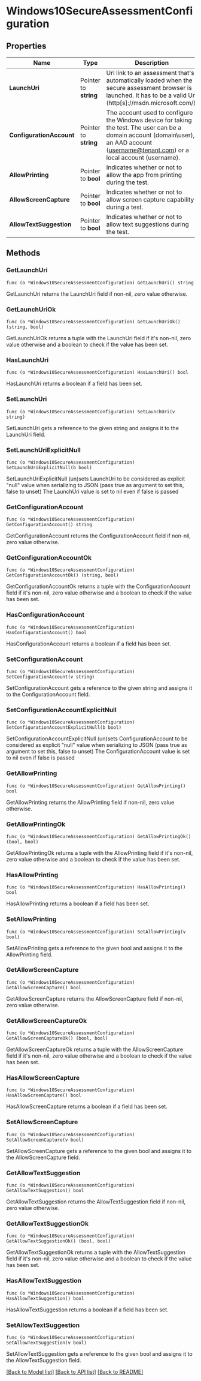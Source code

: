# Windows10SecureAssessmentConfiguration

## Properties

Name | Type | Description | Notes
------------ | ------------- | ------------- | -------------
**LaunchUri** | Pointer to **string** | Url link to an assessment that&#39;s automatically loaded when the secure assessment browser is launched. It has to be a valid Url (http[s]://msdn.microsoft.com/). | [optional] 
**ConfigurationAccount** | Pointer to **string** | The account used to configure the Windows device for taking the test. The user can be a domain account (domain\\user), an AAD account (username@tenant.com) or a local account (username). | [optional] 
**AllowPrinting** | Pointer to **bool** | Indicates whether or not to allow the app from printing during the test. | [optional] 
**AllowScreenCapture** | Pointer to **bool** | Indicates whether or not to allow screen capture capability during a test. | [optional] 
**AllowTextSuggestion** | Pointer to **bool** | Indicates whether or not to allow text suggestions during the test. | [optional] 

## Methods

### GetLaunchUri

`func (o *Windows10SecureAssessmentConfiguration) GetLaunchUri() string`

GetLaunchUri returns the LaunchUri field if non-nil, zero value otherwise.

### GetLaunchUriOk

`func (o *Windows10SecureAssessmentConfiguration) GetLaunchUriOk() (string, bool)`

GetLaunchUriOk returns a tuple with the LaunchUri field if it's non-nil, zero value otherwise
and a boolean to check if the value has been set.

### HasLaunchUri

`func (o *Windows10SecureAssessmentConfiguration) HasLaunchUri() bool`

HasLaunchUri returns a boolean if a field has been set.

### SetLaunchUri

`func (o *Windows10SecureAssessmentConfiguration) SetLaunchUri(v string)`

SetLaunchUri gets a reference to the given string and assigns it to the LaunchUri field.

### SetLaunchUriExplicitNull

`func (o *Windows10SecureAssessmentConfiguration) SetLaunchUriExplicitNull(b bool)`

SetLaunchUriExplicitNull (un)sets LaunchUri to be considered as explicit "null" value
when serializing to JSON (pass true as argument to set this, false to unset)
The LaunchUri value is set to nil even if false is passed
### GetConfigurationAccount

`func (o *Windows10SecureAssessmentConfiguration) GetConfigurationAccount() string`

GetConfigurationAccount returns the ConfigurationAccount field if non-nil, zero value otherwise.

### GetConfigurationAccountOk

`func (o *Windows10SecureAssessmentConfiguration) GetConfigurationAccountOk() (string, bool)`

GetConfigurationAccountOk returns a tuple with the ConfigurationAccount field if it's non-nil, zero value otherwise
and a boolean to check if the value has been set.

### HasConfigurationAccount

`func (o *Windows10SecureAssessmentConfiguration) HasConfigurationAccount() bool`

HasConfigurationAccount returns a boolean if a field has been set.

### SetConfigurationAccount

`func (o *Windows10SecureAssessmentConfiguration) SetConfigurationAccount(v string)`

SetConfigurationAccount gets a reference to the given string and assigns it to the ConfigurationAccount field.

### SetConfigurationAccountExplicitNull

`func (o *Windows10SecureAssessmentConfiguration) SetConfigurationAccountExplicitNull(b bool)`

SetConfigurationAccountExplicitNull (un)sets ConfigurationAccount to be considered as explicit "null" value
when serializing to JSON (pass true as argument to set this, false to unset)
The ConfigurationAccount value is set to nil even if false is passed
### GetAllowPrinting

`func (o *Windows10SecureAssessmentConfiguration) GetAllowPrinting() bool`

GetAllowPrinting returns the AllowPrinting field if non-nil, zero value otherwise.

### GetAllowPrintingOk

`func (o *Windows10SecureAssessmentConfiguration) GetAllowPrintingOk() (bool, bool)`

GetAllowPrintingOk returns a tuple with the AllowPrinting field if it's non-nil, zero value otherwise
and a boolean to check if the value has been set.

### HasAllowPrinting

`func (o *Windows10SecureAssessmentConfiguration) HasAllowPrinting() bool`

HasAllowPrinting returns a boolean if a field has been set.

### SetAllowPrinting

`func (o *Windows10SecureAssessmentConfiguration) SetAllowPrinting(v bool)`

SetAllowPrinting gets a reference to the given bool and assigns it to the AllowPrinting field.

### GetAllowScreenCapture

`func (o *Windows10SecureAssessmentConfiguration) GetAllowScreenCapture() bool`

GetAllowScreenCapture returns the AllowScreenCapture field if non-nil, zero value otherwise.

### GetAllowScreenCaptureOk

`func (o *Windows10SecureAssessmentConfiguration) GetAllowScreenCaptureOk() (bool, bool)`

GetAllowScreenCaptureOk returns a tuple with the AllowScreenCapture field if it's non-nil, zero value otherwise
and a boolean to check if the value has been set.

### HasAllowScreenCapture

`func (o *Windows10SecureAssessmentConfiguration) HasAllowScreenCapture() bool`

HasAllowScreenCapture returns a boolean if a field has been set.

### SetAllowScreenCapture

`func (o *Windows10SecureAssessmentConfiguration) SetAllowScreenCapture(v bool)`

SetAllowScreenCapture gets a reference to the given bool and assigns it to the AllowScreenCapture field.

### GetAllowTextSuggestion

`func (o *Windows10SecureAssessmentConfiguration) GetAllowTextSuggestion() bool`

GetAllowTextSuggestion returns the AllowTextSuggestion field if non-nil, zero value otherwise.

### GetAllowTextSuggestionOk

`func (o *Windows10SecureAssessmentConfiguration) GetAllowTextSuggestionOk() (bool, bool)`

GetAllowTextSuggestionOk returns a tuple with the AllowTextSuggestion field if it's non-nil, zero value otherwise
and a boolean to check if the value has been set.

### HasAllowTextSuggestion

`func (o *Windows10SecureAssessmentConfiguration) HasAllowTextSuggestion() bool`

HasAllowTextSuggestion returns a boolean if a field has been set.

### SetAllowTextSuggestion

`func (o *Windows10SecureAssessmentConfiguration) SetAllowTextSuggestion(v bool)`

SetAllowTextSuggestion gets a reference to the given bool and assigns it to the AllowTextSuggestion field.


[[Back to Model list]](../README.md#documentation-for-models) [[Back to API list]](../README.md#documentation-for-api-endpoints) [[Back to README]](../README.md)


